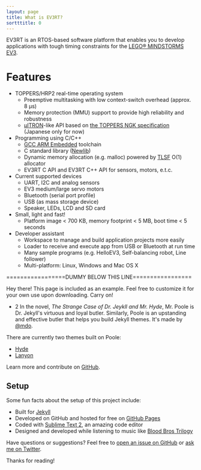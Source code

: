 ```yaml
---
layout: page
title: What is EV3RT?
sortttitle: 0
---
```


EV3RT is an RTOS-based software platform that enables you to develop applications with tough timing constraints for the [LEGO® MINDSTORMS EV3](http://www.lego.com/en-us/mindstorms/products/31313-mindstorms-ev3).

# Features

* TOPPERS/HRP2 real-time operating system
  - Preemptive multitasking with low context-switch overhead (approx. 8 μs)
  - Memory protection (MMU) support to provide high reliability and robustness
  - [µITRON](https://en.wikipedia.org/wiki/ITRON_project)-like API based on [the TOPPERS NGK specification](https://www.toppers.jp/docs/tech/ngki_spec-171.pdf) (Japanese only for now)
* Programming using C/C++
  - [GCC ARM Embedded](https://launchpad.net/gcc-arm-embedded) toolchain
  - C standard library ([Newlib](http://www.sourceware.org/newlib/))
  - Dynamic memory allocation (e.g. malloc) powered by [TLSF](http://www.gii.upv.es/tlsf/) O(1) allocator
  - EV3RT C API and EV3RT C++ API for sensors, motors, e.t.c.
* Current supported devices
  - UART, I2C and analog sensors
  - EV3 medium/large servo motors
  - Bluetooth (serial port profile)
  - USB (as mass storage device)
  - Speaker, LEDs, LCD and SD card
* Small, light and fast!
  - Platform image < 700 KB, memory footprint < 5 MB, boot time < 5 seconds
* Developer assistant
  - Workspace to manage and build application projects more easily
  - Loader to receive and execute app from USB or Bluetooth at run time
  - Many sample programs (e.g. HelloEV3, Self-balancing robot, Line follower)
  - Multi-platform: Linux, Windows and Mac OS X

=================DUMMY BELOW THIS LINE=================

<p class="message">
  Hey there! This page is included as an example. Feel free to customize it for your own use upon downloading. Carry on!
</p>

* 2
In the novel, *The Strange Case of Dr. Jeykll and Mr. Hyde*, Mr. Poole is Dr. Jekyll's virtuous and loyal butler. Similarly, Poole is an upstanding and effective butler that helps you build Jekyll themes. It's made by [@mdo](https://twitter.com/mdo).

There are currently two themes built on Poole:

* [Hyde](http://hyde.getpoole.com)
* [Lanyon](http://lanyon.getpoole.com)

Learn more and contribute on [GitHub](https://github.com/poole).

## Setup

Some fun facts about the setup of this project include:

* Built for [Jekyll](http://jekyllrb.com)
* Developed on GitHub and hosted for free on [GitHub Pages](https://pages.github.com)
* Coded with [Sublime Text 2](http://sublimetext.com), an amazing code editor
* Designed and developed while listening to music like [Blood Bros Trilogy](https://soundcloud.com/maddecent/sets/blood-bros-series)

Have questions or suggestions? Feel free to [open an issue on GitHub](https://github.com/poole/issues/new) or [ask me on Twitter](https://twitter.com/mdo).

Thanks for reading!
